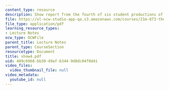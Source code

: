 ```yaml
---
content_type: resource
description: Show report from the fourth of six student productions of subUrbia.
file: https://ol-ocw-studio-app-qa.s3.amazonaws.com/courses/21m-873-theater-arts-topics-suburbia-january-iap-2008/489c6968bb3049afb3449d8dc04f0d41_show4.pdf
file_type: application/pdf
learning_resource_types:
- Lecture Notes
ocw_type: OCWFile
parent_title: Lecture Notes
parent_type: CourseSection
resourcetype: Document
title: show4.pdf
uid: 489c6968-bb30-49af-b344-9d8dc04f0d41
video_files:
  video_thumbnail_file: null
video_metadata:
  youtube_id: null
---
```

